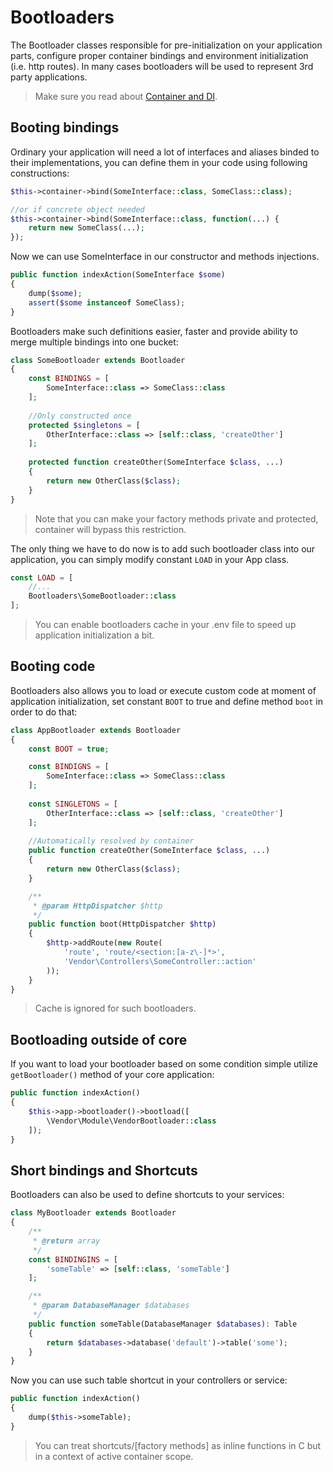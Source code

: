 # Bootloaders
The Bootloader classes responsible for pre-initialization on your application parts, configure proper container bindings and environment initialization (i.e. http routes). In many cases bootloaders will be used to represent 3rd party applications.

> Make sure you read about [Container and DI](/framework/container.md).

## Booting bindings
Ordinary your application will need a lot of interfaces and aliases binded to their implementations, you can define them in your code using following constructions:

```php
$this->container->bind(SomeInterface::class, SomeClass::class);

//or if concrete object needed
$this->container->bind(SomeInterface::class, function(...) {
    return new SomeClass(...);
});
```

Now we can use SomeInterface in our constructor and methods injections.

```php
public function indexAction(SomeInterface $some)
{
    dump($some);
    assert($some instanceof SomeClass);
}
```

Bootloaders make such definitions easier, faster and provide ability to merge multiple bindings into one bucket:

```php
class SomeBootloader extends Bootloader
{
    const BINDINGS = [
        SomeInterface::class => SomeClass::class
    ];
    
    //Only constructed once
    protected $singletons = [
        OtherInterface::class => [self::class, 'createOther']
    ];
    
    protected function createOther(SomeInterface $class, ...)
    {
        return new OtherClass($class);
    }
}
```

> Note that you can make your factory methods private and protected, container will bypass this restriction.

The only thing we have to do now is to add such bootloader class into our application, you can simply modify constant `LOAD` in your App class.

```php
const LOAD = [
    //...
    Bootloaders\SomeBootloader::class
];
```

> You can enable bootloaders cache in your .env file to speed up application initialization a bit.

## Booting code
Bootloaders also allows you to load or execute custom code at moment of application initialization, set constant `BOOT` to true and define method `boot` in order to do that:

```php
class AppBootloader extends Bootloader 
{
    const BOOT = true;

    const BINDIGNS = [
        SomeInterface::class => SomeClass::class
    ];
    
    const SINGLETONS = [
        OtherInterface::class => [self::class, 'createOther']
    ];
    
    //Automatically resolved by container
    public function createOther(SomeInterface $class, ...)
    {
        return new OtherClass($class);
    }

    /**
     * @param HttpDispatcher $http
     */
    public function boot(HttpDispatcher $http)
    {
        $http->addRoute(new Route(
            'route', 'route/<section:[a-z\-]*>',
            'Vendor\Controllers\SomeController::action'
        ));
    }
}
```

> Cache is ignored for such bootloaders.

## Bootloading outside of core
If you want to load your bootloader based on some condition simple utilize `getBootloader()` method of your core application:

```php
public function indexAction()
{
    $this->app->bootloader()->bootload([
        \Vendor\Module\VendorBootloader::class
    ]);
}
```

## Short bindings and Shortcuts
Bootloaders can also be used to define shortcuts to your services:

```php
class MyBootloader extends Bootloader
{
    /**
     * @return array
     */
    const BINDINGINS = [
        'someTable' => [self::class, 'someTable']
    ];

    /**
     * @param DatabaseManager $databases
     */
    public function someTable(DatabaseManager $databases): Table
    {
        return $databases->database('default')->table('some');
    }
}
```

Now you can use such table shortcut in your controllers or service:

```php
public function indexAction()
{
    dump($this->someTable);
}
```

> You can treat shortcuts/[factory methods] as inline functions in C but in a context of active container scope.
